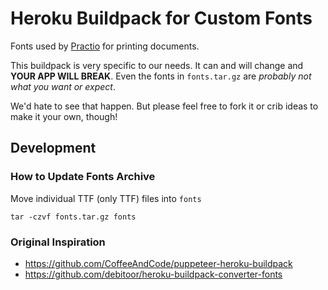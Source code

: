 # Heroku Buildpack for Custom Fonts

Fonts used by [Practio](https://www.practio.com) for printing documents.

This buildpack is very specific to our needs. It can and will change and **YOUR APP WILL BREAK**.
Even the fonts in `fonts.tar.gz` are _probably not what you want or expect_.

We'd hate to see that happen. But please feel free to fork it or crib ideas to make it your own, though!

## Development

### How to Update Fonts Archive

Move individual TTF (only TTF) files into `fonts`

```
tar -czvf fonts.tar.gz fonts
```

### Original Inspiration

- https://github.com/CoffeeAndCode/puppeteer-heroku-buildpack
- https://github.com/debitoor/heroku-buildpack-converter-fonts
